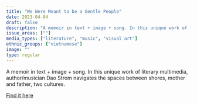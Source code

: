 ```yaml
---
title: "We Were Meant to be a Gentle People"
date: 2023-04-04
draft: false
description: "A memoir in text + image + song. In this unique work of literary multimedia, author/musician Dao Strom navigates the spaces between shores, mother and father, two cultures."
issue_areas: [""]
media_types: ["literature", "music", "visual art"]
ethnic_groups: ["vietnamese"]
image: ""
type: regular
---
```


A memoir in text + image + song. In this unique work of literary multimedia, author/musician Dao Strom navigates the spaces between shores, mother and father, two cultures.

[Find it here](https://www.daostrom.com/we-were-meant-to-be-a-gentle-people-project)
